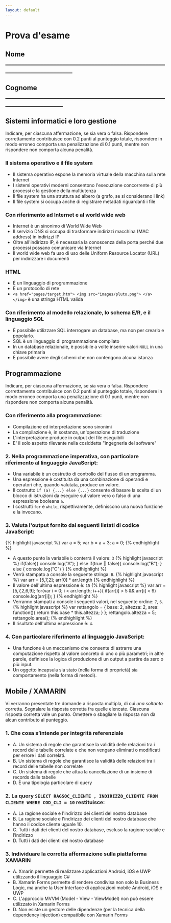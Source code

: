 ```yaml
---
layout: default
---
```


# Prova d'esame

## Nome _______________________________________________________________________

## Cognome ____________________________________________________________________

## Sistemi informatici e loro gestione

Indicare, per ciascuna affermazione, se sia vera o falsa. Rispondere correttamente contribuisce con 0.2 punti al punteggio totale, rispondere in modo erroneo comporta una penalizzazione di 0.1 punti, mentre non rispondere non comporta alcuna penalità.

### Il sistema operativo e il file system

* Il sistema operativo espone la memoria virtuale della macchina sulla rete Internet
* I sistemi operativi moderni consentono l'esecuzione concorrente di più processi e la gestione della multiutenza
* Il file system ha una struttura ad albero (a grafo, se si considerano i link)
* Il file system si occupa anche di registrare metadati riguardanti i file

### Con riferimento ad Internet e al world wide web

* Internet è un sinonimo di World Wide Web
* Il servizio DNS si occupa di trasformare indirizzi macchina (MAC address) in indirizzi IP
* Oltre all'indirizzo IP, è necessaria la conoscenza della porta perché due processi possano comunicare via Internet
* Il world wide web fa uso di uso delle Uniform Resource Locator (URL) per indirizzare i documenti

### HTML

* È un linguaggio di programmazione
* È un protocollo di rete
* `<a href="pages/target.htm"> <img src="images/pluto.png"> </a> </img>` è una stringa HTML valida

### Con riferimento al modello relazionale, lo schema E/R, e il linguaggio SQL

* È possibile utilizzare SQL interrogare un database, ma non per crearlo e popolarlo.
* SQL è un linguaggio di programmazione compilato
* In un database relazionale, è possibile a volte inserire valori `NULL` in una chiave primaria
* È possibile avere degli schemi che non contengono alcuna istanza

## Programmazione

Indicare, per ciascuna affermazione, se sia vera o falsa. Rispondere correttamente contribuisce con 0.2 punti al punteggio totale, rispondere in modo erroneo comporta una penalizzazione di 0.1 punti, mentre non rispondere non comporta alcuna penalità.

### Con riferimento alla programmazione:

* Compilazione ed interpretazione sono sinonimi
* La compilazione è, in sostanza, un'operazione di traduzione
* L'interpretazione produce in output dei file eseguibili
* E' il solo aspetto rilevante nella cosiddetta "ingegneria del software"

### 2. Nella programmazione imperativa, con particolare riferimento al linguaggio JavaScript:
* Una variabile è un costrutto di controllo del flusso di un programma.
* Una espressione è costituita da una combinazione di operandi e operatori che, quando valutata, produce un valore.
* Il costrutto `if (a) {...} else {...}` consente di basare la scelta di un blocco di istruzioni da eseguire sul valore vero o falso di una espressione booleana `a`.
* I costrutti `for` e `while`, rispettivamente, definiscono una nuova funzione e la invocano.

### 3. Valuta l'output fornito dai seguenti listati di codice JavaScript:
{% highlight javascript %}
var a = 5;
var b = a + 3;
a = 0;
{% endhighlight %}
* A questo punto la variabile `b` conterrà il valore: `3`
{% highlight javascript %}
if(false){ console.log("A"); }
else if(true || false){ console.log("B"); }
else { console.log("C") }
{% endhighlight %}
* Verrà stampato a console la seguente stringa: `B`.
{% highlight javascript %}
var arr = [5,7,2];
arr[0] * arr.length
{% endhighlight %}
* Il valore dell'ultima espressione è: `15`
{% highlight javascript %}
var arr = [5,7,2,6,9];
for(var i = 0; i < arr.length; i++){
    if(arr[i] > 5 && arr[i] < 9) console.log(arr[i]);
}
{% endhighlight %}
* Verranno stampati a console i seguenti valori, nel seguente ordine: `7`, `6`.
{% highlight javascript %}
var rettangolo = {
    base: 2,
    altezza: 2,
    area: function(){ return this.base * this.altezza; }
};
rettangolo.altezza = 5;
rettangolo.area();
{% endhighlight %}
* Il risultato dell'ultima espressione è: `4`.


### 4. Con particolare riferimento al linguaggio JavaScript:
* Una funzione è un meccanismo che consente di astrarre una computazione rispetto al valore concreto di uno o più parametri; in altre parole, definisce la logica di produzione di un output a partire da zero o più input.
* Un oggetto incapsula sia stato (nella forma di proprietà) sia comportamento (nella forma di metodi).

## Mobile / XAMARIN

Vi verranno presentate tre domande a risposta multipla, di cui *una soltanto* corretta. Segnalare la risposta corretta fra quelle elencate. Ciascuna risposta corretta vale un punto. Omettere o sbagliare la risposta non dà alcun contributo al punteggio.

### 1. Che cosa s’intende per integrità referenziale

* A. Un sistema di regole che garantisce la validità delle relazioni tra i record delle tabelle correlate e che non vengano eliminati o modificati per errore i dati correlati.  
* B. Un sistema di regole che garantisce la validità delle relazioni tra i record delle tabelle non correlate  
* C. Un sistema di regole che attua la cancellazione di un insieme di records dalle tabelle  
* D. È una tipologia particolare di query  

### 2. La query `SELECT RAGSOC_CLIENTE , INDIRIZZO_CLIENTE FROM CLIENTE WHERE COD_CLI = 10` restituisce:

* A. La ragione sociale e l'indirizzo dei clienti del nostro database  
* B. La ragione sociale e l'indirizzo dei clienti del nostro database che hanno il codice cliente uguale 10.  
* C. Tutti i dati dei clienti del nostro database, escluso la ragione sociale e l’indirizzo  
* D. Tutti i dati dei clienti del nostro database  

### 3. Individuare la corretta affermazione sulla piattaforma XAMARIN

* A. Xmarin permette di realizzare applicazioni Android, iOS e UWP utilizzando il linguaggio C# 
* B. Xamarin Forms permette di rendere condivisa non solo la Business Logic, ma anche la User Interface di applicazioni mobile Android, iOS e UWP
* C. L'approccio MVVM (Model - View - ViewModel) non può essere utilizzato in Xamarin Forms 
* D. Non esiste un gestore delle dipendenze (per la tecnica della dependency injection) compatibile con Xamarin Forms
